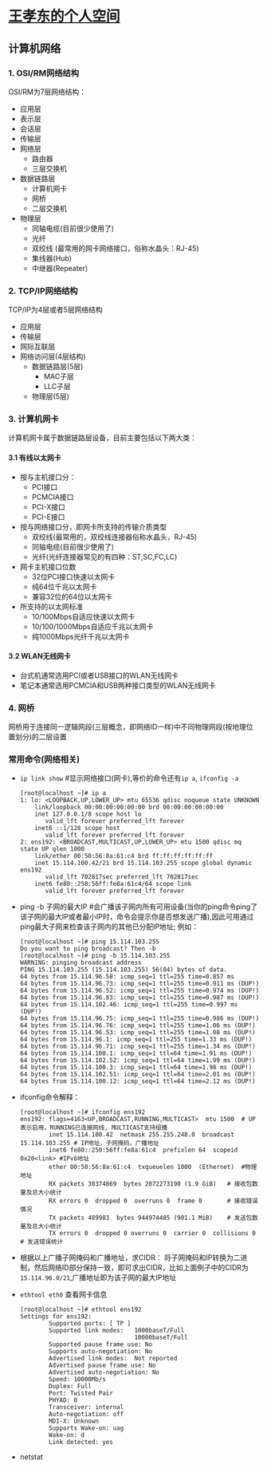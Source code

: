 # [王孝东的个人空间](https://scm-git.github.io/)
## 计算机网络
### 1. OSI/RM网络结构
OSI/RM为7层网络结构：
* 应用层
* 表示层
* 会话层
* 传输层
* 网络层
  * 路由器
  * 三层交换机
* 数据链路层
  * 计算机网卡
  * 网桥
  * 二层交换机
* 物理层
  * 同轴电缆(目前很少使用了)
  * 光纤
  * 双绞线 (最常用的网卡网络接口，俗称水晶头：RJ-45)
  * 集线器(Hub)
  * 中继器(Repeater)

### 2. TCP/IP网络结构
TCP/IP为4层或者5层网络结构
* 应用层
* 传输层
* 网际互联层
* 网络访问层(4层结构)
    * 数据链路层(5层)
      * MAC子层
      * LLC子层
    * 物理层(5层)

### 3. 计算机网卡
计算机网卡属于数据链路层设备，目前主要包括以下两大类：
#### 3.1 有线以太网卡
* 按与主机接口分：
  * PCI接口
  * PCMCIA接口
  * PCI-X接口
  * PCI-E接口
* 按与网络接口分，即网卡所支持的传输介质类型
  * 双绞线(最常用的，双绞线连接器俗称水晶头，RJ-45)
  * 同轴电缆(目前很少使用了)
  * 光纤(光纤连接器常见的有四种：ST,SC,FC,LC)
* 网卡主机接口位数
  * 32位PCI接口快速以太网卡
  * 纯64位千兆以太网卡
  * 兼容32位的64位以太网卡
* 所支持的以太网标准
  * 10/100Mbps自适应快速以太网卡
  * 10/100/1000Mbps自适应千兆以太网卡
  * 纯1000Mbps光纤千兆以太网卡

#### 3.2 WLAN无线网卡
* 台式机通常选用PCI或者USB接口的WLAN无线网卡
* 笔记本通常选用PCMCIA和USB两种接口类型的WLAN无线网卡

### 4. 网桥
网桥用于连接同一逻辑网段(三层概念，即网络ID一样)中不同物理网段(按地理位置划分)的二层设置

### 常用命令(网络相关)
* `ip link show` #显示网络接口(网卡),等价的命令还有`ip a`, `ifconfig -a`

  ```
  [root@localhost ~]# ip a                                                         
  1: lo: <LOOPBACK,UP,LOWER_UP> mtu 65536 qdisc noqueue state UNKNOWN              
      link/loopback 00:00:00:00:00:00 brd 00:00:00:00:00:00                        
      inet 127.0.0.1/8 scope host lo                                               
         valid_lft forever preferred_lft forever                                   
      inet6 ::1/128 scope host                                                     
         valid_lft forever preferred_lft forever                                   
  2: ens192: <BROADCAST,MULTICAST,UP,LOWER_UP> mtu 1500 qdisc mq state UP qlen 1000
      link/ether 00:50:56:8a:61:c4 brd ff:ff:ff:ff:ff:ff                           
      inet 15.114.100.42/21 brd 15.114.103.255 scope global dynamic ens192         
         valid_lft 702817sec preferred_lft 702817sec                               
      inet6 fe80::250:56ff:fe8a:61c4/64 scope link                                 
         valid_lft forever preferred_lft forever                                   
  ```

* ping -b 子网的最大IP #会广播该子网内所有可用设备(当你的ping命令ping了该子网的最大IP或者最小IP时，命令会提示你是否想发送广播),因此可用通过ping最大子网来检查该子网内的其他已分配IP地址; 例如：

  ```
  [root@localhost ~]# ping 15.114.103.255                             
  Do you want to ping broadcast? Then -b                              
  [root@localhost ~]# ping -b 15.114.103.255                          
  WARNING: pinging broadcast address                                  
  PING 15.114.103.255 (15.114.103.255) 56(84) bytes of data.          
  64 bytes from 15.114.96.58: icmp_seq=1 ttl=255 time=0.857 ms        
  64 bytes from 15.114.96.73: icmp_seq=1 ttl=255 time=0.911 ms (DUP!) 
  64 bytes from 15.114.96.52: icmp_seq=1 ttl=255 time=0.974 ms (DUP!) 
  64 bytes from 15.114.96.83: icmp_seq=1 ttl=255 time=0.987 ms (DUP!) 
  64 bytes from 15.114.102.46: icmp_seq=1 ttl=255 time=0.997 ms (DUP!)
  64 bytes from 15.114.96.75: icmp_seq=1 ttl=255 time=0.986 ms (DUP!) 
  64 bytes from 15.114.96.76: icmp_seq=1 ttl=255 time=1.06 ms (DUP!)  
  64 bytes from 15.114.96.53: icmp_seq=1 ttl=255 time=1.08 ms (DUP!)  
  64 bytes from 15.114.96.1: icmp_seq=1 ttl=255 time=1.33 ms (DUP!)   
  64 bytes from 15.114.96.71: icmp_seq=1 ttl=255 time=1.34 ms (DUP!)  
  64 bytes from 15.114.100.1: icmp_seq=1 ttl=64 time=1.91 ms (DUP!)   
  64 bytes from 15.114.102.52: icmp_seq=1 ttl=64 time=1.99 ms (DUP!)  
  64 bytes from 15.114.100.3: icmp_seq=1 ttl=64 time=1.98 ms (DUP!)   
  64 bytes from 15.114.102.51: icmp_seq=1 ttl=64 time=2.01 ms (DUP!)  
  64 bytes from 15.114.100.12: icmp_seq=1 ttl=64 time=2.12 ms (DUP!)  
  ```
* ifconfig命令解释：
  
  ```
  [root@localhost ~]# ifconfig ens192
  ens192: flags=4163<UP,BROADCAST,RUNNING,MULTICAST>  mtu 1500  # UP表示启用，RUNNING已连接网线, MULTICAST支持组播
          inet 15.114.100.42  netmask 255.255.248.0  broadcast 15.114.103.255 # IP地址，子网掩码，广播地址
          inet6 fe80::250:56ff:fe8a:61c4  prefixlen 64  scopeid 0x20<link> #IPv6地址
          ether 00:50:56:8a:61:c4  txqueuelen 1000  (Ethernet)  #物理地址
          RX packets 30374869  bytes 2072273190 (1.9 GiB)   # 接收包数量及总大小统计
          RX errors 0  dropped 0  overruns 0  frame 0       # 接收错误情况
          TX packets 489983  bytes 944974485 (901.1 MiB)    # 发送包数量及总大小统计
          TX errors 0  dropped 0 overruns 0  carrier 0  collisions 0    # 发送错误统计        
  ```
* 根据以上广播子网掩码和广播地址，求CIDR： 将子网掩码和IP转换为二进制，然后网络ID部分保持一致，即可求出CIDR，比如上面例子中的CIDR为`15.114.96.0/21`,广播地址即为该子网的最大IP地址
* `ethtool eth0` 查看网卡信息

  ```
  [root@localhost ~]# ethtool ens192
  Settings for ens192:
          Supported ports: [ TP ]
          Supported link modes:   1000baseT/Full
                                  10000baseT/Full
          Supported pause frame use: No
          Supports auto-negotiation: No
          Advertised link modes:  Not reported
          Advertised pause frame use: No
          Advertised auto-negotiation: No
          Speed: 10000Mb/s
          Duplex: Full
          Port: Twisted Pair
          PHYAD: 0
          Transceiver: internal
          Auto-negotiation: off
          MDI-X: Unknown
          Supports Wake-on: uag
          Wake-on: d
          Link detected: yes
  ```
* netstat


  
  

